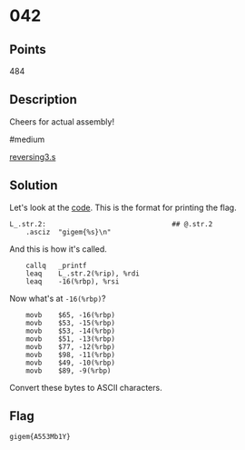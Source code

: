 # 042

## Points
484

## Description
Cheers for actual assembly!

\#medium

[reversing3.s](https://tamuctf.com/files/9cca9cf5fd2409ddb51db4841ee97617/reversing3.s)

## Solution
Let's look at the [code](reversing3.s). This is the format for printing the flag.
```
L_.str.2:                               ## @.str.2
	.asciz	"gigem{%s}\n"
```
And this is how it's called.
```
	callq	_printf
	leaq	L_.str.2(%rip), %rdi
	leaq	-16(%rbp), %rsi
```
Now what's at `-16(%rbp)`?
```
	movb	$65, -16(%rbp)
	movb	$53, -15(%rbp)
	movb	$53, -14(%rbp)
	movb	$51, -13(%rbp)
	movb	$77, -12(%rbp)
	movb	$98, -11(%rbp)
	movb	$49, -10(%rbp)
	movb	$89, -9(%rbp)
```
Convert these bytes to ASCII characters.

## Flag
`gigem{A553Mb1Y}`